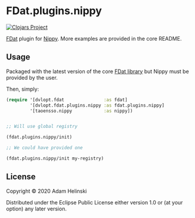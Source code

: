 # FDat.plugins.nippy

[![Clojars
Project](https://img.shields.io/clojars/v/dvlopt/fdat.plugins.nippy.svg)](https://clojars.org/dvlopt/fdat.plugins.nippy)

[FDat](https://github.com/dvlopt/fdat.cljc) plugin for
[Nippy](https://github.com/ptaoussanis/nippy). More examples are provided in the
core README.

## Usage

Packaged with the latest version of the core [FDat
library](https://github.com/dvlopt/fdat.cljc) but Nippy must be provided by the
user.

Then, simply:

```clojure
(require '[dvlopt.fdat               :as fdat]
         '[dvlopt.fdat.plugins.nippy :as fdat.plugins.nippy]
         '[taoensso.nippy            :as nippy])


;; Will use global registry

(fdat.plugins.nippy/init)

;; We could have provided one

(fdat.plugins.nippy/init my-registry)
```

## License

Copyright © 2020 Adam Helinski

Distributed under the Eclipse Public License either version 1.0 or (at
your option) any later version.
